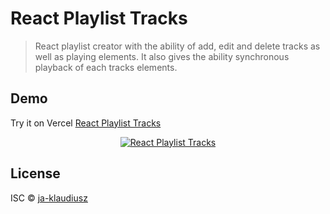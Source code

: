 # React Playlist Tracks

> React playlist creator with the ability of add, edit and delete tracks as well as playing elements. It also gives the ability synchronous playback of each tracks elements.

## Demo

Try it on Vercel [React Playlist Tracks](https://react-playlist-tracks.vercel.app/)

<div align="center">
  <a href="https://react-playlist-tracks.vercel.app" title="React Playlist Tracks">
      <img src="https://raw.githubusercontent.com/ja-klaudiusz/react-playlist-tracks/tree/main/public/images/screen.png" alt="React Playlist Tracks" />
  </a>
</div>

## License

ISC © [ja-klaudiusz](https://github.com/ja-klaudiusz)
